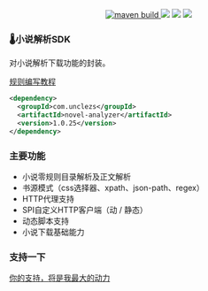 <p align="center">
    <a href="https://github.com/unclezs/novel-analyzer/actions/workflows/maven.yml">
    <img src="https://img.shields.io/github/workflow/status/unclezs/novel-analyzer/Java%20CI%20with%20Maven" alt="maven build"/>
    </a>
	<img src="https://img.shields.io/github/v/release/unclezs/novel-analyzer"/>
	<img src="https://img.shields.io/badge/jdk-8.221-green"/>
	<img src="https://img.shields.io/badge/platform-win linux mac-green"/>
</p>

### 🌡️小说解析SDK

对小说解析下载功能的封装。

[规则编写教程](https://github.com/unclezs/uncle-novel-official-site/tree/main/docs/booksource)

```xml
<dependency>
  <groupId>com.unclezs</groupId>
  <artifactId>novel-analyzer</artifactId>
  <version>1.0.25</version>
</dependency>
```

### 主要功能

- 小说零规则目录解析及正文解析
- 书源模式（css选择器、xpath、json-path、regex）
- HTTP代理支持
- SPI自定义HTTP客户端（动 / 静态）
- 动态脚本支持
- 小说下载基础能力

### 支持一下

[你的支持，将是我最大的动力](https://app.unclezs.com/sponsors/)
